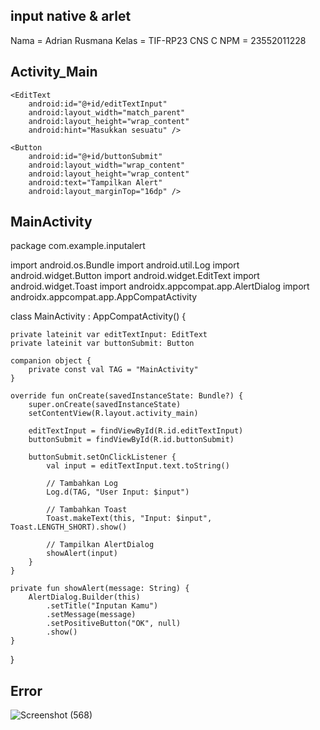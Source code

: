 ## input native & arlet
Nama = Adrian Rusmana
Kelas = TIF-RP23 CNS C
NPM = 23552011228



## Activity_Main
<?xml version="1.0" encoding="utf-8"?>
<LinearLayout 
    xmlns:android="http://schemas.android.com/apk/res/android"
    android:layout_width="match_parent"
    android:layout_height="match_parent"
    android:orientation="vertical"
    android:padding="24dp">

    <EditText
        android:id="@+id/editTextInput"
        android:layout_width="match_parent"
        android:layout_height="wrap_content"
        android:hint="Masukkan sesuatu" />

    <Button
        android:id="@+id/buttonSubmit"
        android:layout_width="wrap_content"
        android:layout_height="wrap_content"
        android:text="Tampilkan Alert"
        android:layout_marginTop="16dp" />
</LinearLayout>

## MainActivity

package com.example.inputalert

import android.os.Bundle
import android.util.Log
import android.widget.Button
import android.widget.EditText
import android.widget.Toast
import androidx.appcompat.app.AlertDialog
import androidx.appcompat.app.AppCompatActivity

class MainActivity : AppCompatActivity() {

    private lateinit var editTextInput: EditText
    private lateinit var buttonSubmit: Button

    companion object {
        private const val TAG = "MainActivity"
    }

    override fun onCreate(savedInstanceState: Bundle?) {
        super.onCreate(savedInstanceState)
        setContentView(R.layout.activity_main)

        editTextInput = findViewById(R.id.editTextInput)
        buttonSubmit = findViewById(R.id.buttonSubmit)

        buttonSubmit.setOnClickListener {
            val input = editTextInput.text.toString()

            // Tambahkan Log
            Log.d(TAG, "User Input: $input")

            // Tambahkan Toast
            Toast.makeText(this, "Input: $input", Toast.LENGTH_SHORT).show()

            // Tampilkan AlertDialog
            showAlert(input)
        }
    }

    private fun showAlert(message: String) {
        AlertDialog.Builder(this)
            .setTitle("Inputan Kamu")
            .setMessage(message)
            .setPositiveButton("OK", null)
            .show()
    }
}

## Error
![Screenshot (568)](https://github.com/user-attachments/assets/d7a1d149-1f71-4b52-9e27-8ad6d6e6736b)



